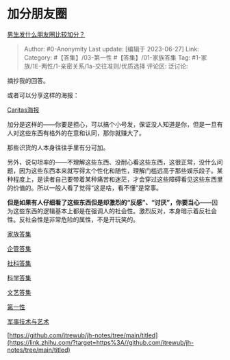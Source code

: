 # 加分朋友圈
[男生发什么朋友圈比较加分？](https://www.zhihu.com/question/334704725/answer/3091763181)

> Author: #0-Anonymity
> Last update: [编辑于 2023-06-27]
> Link:
> Category: #【答集】/03-第一性 #【答集】/01-家族答集
> Tag: #1-家族/1E-两性/1-亲密关系/1a-交往准则/优质选择
> 评论区:
> 泛讨论:

摘抄我的回答。

或者可以分享这样的海报：

[Caritas海报](https://www.zhihu.com/collection/912958376)

加分是这样的——你要是担心，可以搞个小号发，保证没人知道是你，但是一旦有人对这些东西有格外的在意和认同，那你就赚大了。

那些识货的人本身往往手里有分可加。

另外，说句坦率的——不理解这些东西、没耐心看这些东西，这很正常，没什么问题，因为这些东西本来就写得太个性化和随性，理解门槛远高于那些娱乐段子。某种程度上，是读者自己要带着某种痛苦和迷茫，才会穿过这些障碍看见这些东西里的价值的。所以一般人看了觉得“这是啥，看不懂”是常事。

**但是如果有人仔细看了这些东西但是却激烈的“反感”、“讨厌”，你要当心**——因为这些东西的逻辑基本上都是在强调人的社会性。激烈反对，本身暗示着反社会性。反社会性是非常危险的属性，不是开玩笑的。

[家族答集](https://zhihu.com/collection/378738313)

[企管答集](https://zhihu.com/collection/378738376)

[社科答集](https://zhihu.com/collection/304176992)

[科学答集](https://zhihu.com/collection/304168613)

[文艺答集](https://zhihu.com/collection/304177043)

[第一性](https://zhihu.com/collection/369876193)

[军事技术与艺术](https://zhihu.com/collection/373157508)

[https://github.com/itrewub/jh-notes/tree/main/titled](https://link.zhihu.com/?target=https%3A//github.com/itrewub/jh-notes/tree/main/titled)
